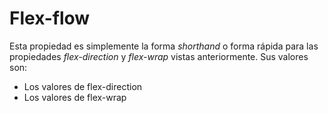 # Flex-flow

Esta propiedad es simplemente la forma _shorthand_ o forma rápida para las propiedades _flex-direction_ y _flex-wrap_ vistas anteriormente. Sus valores son:

* Los valores de flex-direction
* Los valores de flex-wrap

